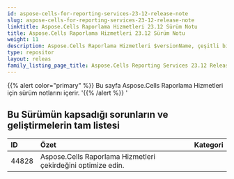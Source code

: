 ```yaml
---
id: aspose-cells-for-reporting-services-23-12-release-note
slug: aspose-cells-for-reporting-services-23-12-release-note
linktitle: Aspose.Cells Raporlama Hizmetleri 23.12 Sürüm Notu
title: Aspose.Cells Raporlama Hizmetleri 23.12 Sürüm Notu
weight: 11
description: Aspose.Cells Raporlama Hizmetleri $versionName, çeşitli biçimlerdeki raporların oluşturulmasını destekler. örneğin Xlsx, Pdf, Json, Docx, Pptx, Html, Svg, Ods, Png vb.
type: repositor
layout: releas
family_listing_page_title: Aspose.Cells Reporting Services 23.12 Release Note
---
```

{{% alert color="primary" %}}
Bu sayfa Aspose.Cells Raporlama Hizmetleri için sürüm notlarını içerir.
'{{% /alert %}} '
##  **Bu Sürümün kapsadığı sorunların ve geliştirmelerin tam listesi**

|**ID**|**Özet**|**Kategori**|
| :- | :- | :- |
| 44828 | Aspose.Cells Raporlama Hizmetleri çekirdeğini optimize edin.|
